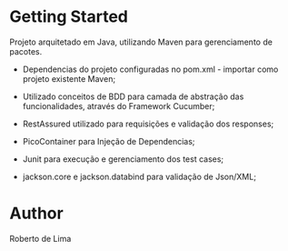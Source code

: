 # Getting Started

Projeto arquitetado em Java, utilizando Maven para gerenciamento de pacotes.
- Dependencias do projeto configuradas no pom.xml - importar como projeto existente Maven;

- Utilizado conceitos de BDD para camada de abstração das funcionalidades, através do Framework Cucumber;
- RestAssured utilizado para requisições e validação dos responses;
- PicoContainer para Injeção de Dependencias;
- Junit para execução e gerenciamento dos test cases;
- jackson.core e jackson.databind para validação de Json/XML;

# Author
Roberto de Lima




